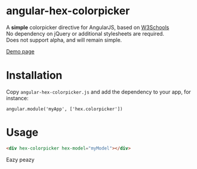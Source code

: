 angular-hex-colorpicker
=============================

A **simple** colorpicker directive for AngularJS, based on <a href="http://www.w3schools.com/tags/ref_colorpicker.asp" target="_blank">W3Schools</a><br />
No dependency on jQuery or additional stylesheets are required.<br />
Does not support alpha, and will remain simple.<br />

<a href="http://jsfiddle.net/tyrw/7yt4rbnd/" target="_blank">Demo page</a>

Installation
===============================
Copy `angular-hex-colorpicker.js` and add the dependency to your app, for instance:

    angular.module('myApp', ['hex.colorpicker'])

Usage
===============================

```html
<div hex-colorpicker hex-model="myModel"></div>
```

Eazy peazy
